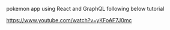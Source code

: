 pokemon app using React and GraphQL following below tutorial

https://www.youtube.com/watch?v=yKFoAF7J0mc